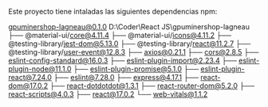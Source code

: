 Este proyecto tiene intaladas las siguientes dependencias npm:

gpuminershop-lagneau@0.1.0 D:\Coder\React JS\gpuminershop-lagneau
├── @material-ui/core@4.11.4
├── @material-ui/icons@4.11.2
├── @testing-library/jest-dom@5.13.0
├── @testing-library/react@11.2.7
├── @testing-library/user-event@12.8.3
├── axios@0.21.1
├── cors@2.8.5
├── eslint-config-standard@16.0.3
├── eslint-plugin-import@2.23.4
├── eslint-plugin-node@11.1.0
├── eslint-plugin-promise@5.1.0
├── eslint-plugin-react@7.24.0
├── eslint@7.28.0
├── express@4.17.1
├── react-dom@17.0.2
├── react-dotdotdot@1.3.1
├── react-router-dom@5.2.0
├── react-scripts@4.0.3
├── react@17.0.2
└── web-vitals@1.1.2

